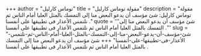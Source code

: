+++
author = "توماس كارليل"
title = "مقولة توماس كارليل"
description = "مقولة توماس كارليل: شئ مؤسف أن يدعو البعض منا إلى التمسك بالمثل العليا أمام الناس ثم نلتمس الأعذار فى تطبيقها على أنفسنا ."
quote = '''شئ مؤسف أن يدعو البعض منا إلى التمسك بالمثل العليا أمام الناس ثم نلتمس الأعذار فى تطبيقها على أنفسنا .'''
slug = "شئ-مؤسف-أن-يدعو-البعض-منا-إلى-التمسك-بالمثل-العليا-أمام-الناس-ثم-نلتمس-الأعذار-فى-تطبيقها-على-أنفسنا"
+++
شئ مؤسف أن يدعو البعض منا إلى التمسك بالمثل العليا أمام الناس ثم نلتمس الأعذار فى تطبيقها على أنفسنا .
